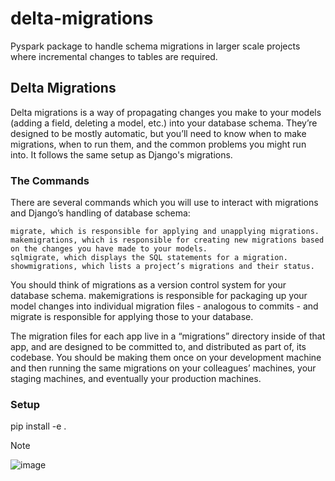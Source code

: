 # delta-migrations
Pyspark package to handle schema migrations in larger scale projects where incremental changes to tables are required. 


## Delta Migrations

Delta migrations is a way of propagating changes you make to your models (adding a field, deleting a model, etc.) into your database schema. They’re designed to be mostly automatic, but you’ll need to know when to make migrations, when to run them, and the common problems you might run into. It follows the same setup as Django's migrations. 

### The Commands

There are several commands which you will use to interact with migrations and Django’s handling of database schema:

    migrate, which is responsible for applying and unapplying migrations.
    makemigrations, which is responsible for creating new migrations based on the changes you have made to your models.
    sqlmigrate, which displays the SQL statements for a migration.
    showmigrations, which lists a project’s migrations and their status.

You should think of migrations as a version control system for your database schema. makemigrations is responsible for packaging up your model changes into individual migration files - analogous to commits - and migrate is responsible for applying those to your database.

The migration files for each app live in a “migrations” directory inside of that app, and are designed to be committed to, and distributed as part of, its codebase. You should be making them once on your development machine and then running the same migrations on your colleagues’ machines, your staging machines, and eventually your production machines.


### Setup

pip install -e .


Note

![image](https://user-images.githubusercontent.com/26692441/136924716-bd01a465-3725-47ab-94ab-ed04af9bd0f5.png)
